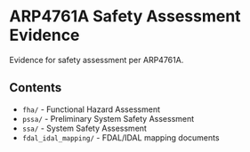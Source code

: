 # ARP4761A Safety Assessment Evidence

Evidence for safety assessment per ARP4761A.

## Contents

- `fha/` - Functional Hazard Assessment
- `pssa/` - Preliminary System Safety Assessment
- `ssa/` - System Safety Assessment
- `fdal_idal_mapping/` - FDAL/IDAL mapping documents
